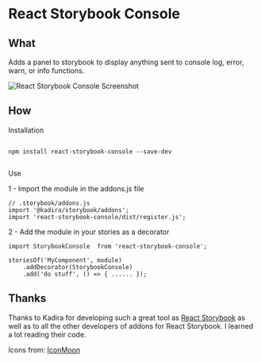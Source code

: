 React Storybook Console
===================

What
-------------
Adds a panel to storybook to display anything sent to console log, error, warn, or info functions.

![React Storybook Console Screenshot](https://rafaelrozon.github.io/react-storybook-console/docs/react_storybook_console_example.png "React Storybook Console Example")


How
-------------

Installation

 ```

 npm install react-storybook-console --save-dev


 ```

Use

1 - Import the module in the addons.js file

```
// .storybook/addons.js
import '@kadira/storybook/addons';
import 'react-storybook-console/dist/register.js';
```

2  - Add the module in your stories as a decorator
```
import StorybookConsole  from 'react-storybook-console';

storiesOf('MyComponent', module)
    .addDecorator(StorybookConsole)
    .add('do stuff', () => { ...... });
```


Thanks
-------------
Thanks to Kadira for developing such a great tool as [React Storybook]  as well as to all the other developers of addons for React Storybook. I learned a lot reading their code.

Icons from: [IconMoon]


[React Storybook]: https://getstorybook.io/
[IconMoon]:https://icomoon.io

